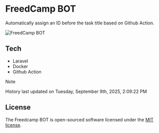 # FreedCamp BOT

Automatically assign an ID before the task title based on Github Action.

![FreedCamp BOT](https://repository-images.githubusercontent.com/737932867/7d34798b-2680-471c-b089-a78a718d3d6a)

## Tech

- Laravel
- Docker
- Github Action

> [!NOTE]  
> History last updated on Tuesday, September 9th, 2025, 2:09:22 PM

## License

The Freedcamp BOT is open-sourced software licensed under the [MIT license](https://opensource.org/licenses/MIT).
